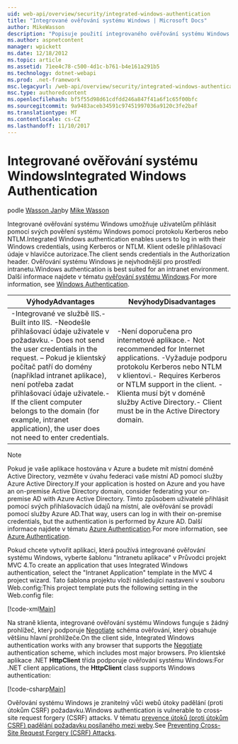 ```yaml
---
uid: web-api/overview/security/integrated-windows-authentication
title: "Integrované ověřování systému Windows | Microsoft Docs"
author: MikeWasson
description: "Popisuje použití integrovaného ověřování systému Windows v rozhraní ASP.NET Web API."
ms.author: aspnetcontent
manager: wpickett
ms.date: 12/18/2012
ms.topic: article
ms.assetid: 71ee4c78-c500-4d1c-b761-b4e161a291b5
ms.technology: dotnet-webapi
ms.prod: .net-framework
msc.legacyurl: /web-api/overview/security/integrated-windows-authentication
msc.type: authoredcontent
ms.openlocfilehash: bf5f55d98d61cdfdd246a847f41a6f1c65f00bfc
ms.sourcegitcommit: 9a9483aceb34591c97451997036a9120c3fe2baf
ms.translationtype: MT
ms.contentlocale: cs-CZ
ms.lasthandoff: 11/10/2017
---
```

<a name="integrated-windows-authentication"></a><span data-ttu-id="6ac87-103">Integrované ověřování systému Windows</span><span class="sxs-lookup"><span data-stu-id="6ac87-103">Integrated Windows Authentication</span></span>
====================
<span data-ttu-id="6ac87-104">podle [Wasson Jan](https://github.com/MikeWasson)</span><span class="sxs-lookup"><span data-stu-id="6ac87-104">by [Mike Wasson](https://github.com/MikeWasson)</span></span>

<span data-ttu-id="6ac87-105">Integrované ověřování systému Windows umožňuje uživatelům přihlásit pomocí svých pověření systému Windows pomocí protokolu Kerberos nebo NTLM.</span><span class="sxs-lookup"><span data-stu-id="6ac87-105">Integrated Windows authentication enables users to log in with their Windows credentials, using Kerberos or NTLM.</span></span> <span data-ttu-id="6ac87-106">Klient odešle přihlašovací údaje v hlavičce autorizace.</span><span class="sxs-lookup"><span data-stu-id="6ac87-106">The client sends credentials in the Authorization header.</span></span> <span data-ttu-id="6ac87-107">Ověřování systému Windows je nejvhodnější pro prostředí intranetu.</span><span class="sxs-lookup"><span data-stu-id="6ac87-107">Windows authentication is best suited for an intranet environment.</span></span> <span data-ttu-id="6ac87-108">Další informace najdete v tématu [ověřování systému Windows](https://www.iis.net/configreference/system.webserver/security/authentication/windowsauthentication).</span><span class="sxs-lookup"><span data-stu-id="6ac87-108">For more information, see [Windows Authentication](https://www.iis.net/configreference/system.webserver/security/authentication/windowsauthentication).</span></span>

| <span data-ttu-id="6ac87-109">Výhody</span><span class="sxs-lookup"><span data-stu-id="6ac87-109">Advantages</span></span> | <span data-ttu-id="6ac87-110">Nevýhody</span><span class="sxs-lookup"><span data-stu-id="6ac87-110">Disadvantages</span></span> |
| --- | --- |
| <span data-ttu-id="6ac87-111">-Integrované ve službě IIS.</span><span class="sxs-lookup"><span data-stu-id="6ac87-111">- Built into IIS.</span></span> <span data-ttu-id="6ac87-112">-Neodešle přihlašovací údaje uživatele v požadavku.</span><span class="sxs-lookup"><span data-stu-id="6ac87-112">- Does not send the user credentials in the request.</span></span> <span data-ttu-id="6ac87-113">– Pokud je klientský počítač patří do domény (například intranet aplikace), není potřeba zadat přihlašovací údaje uživatele.</span><span class="sxs-lookup"><span data-stu-id="6ac87-113">- If the client computer belongs to the domain (for example, intranet application), the user does not need to enter credentials.</span></span> | <span data-ttu-id="6ac87-114">-Není doporučena pro internetové aplikace.</span><span class="sxs-lookup"><span data-stu-id="6ac87-114">- Not recommended for Internet applications.</span></span> <span data-ttu-id="6ac87-115">-Vyžaduje podporu protokolu Kerberos nebo NTLM v klientovi.</span><span class="sxs-lookup"><span data-stu-id="6ac87-115">- Requires Kerberos or NTLM support in the client.</span></span> <span data-ttu-id="6ac87-116">-Klienta musí být v doméně služby Active Directory.</span><span class="sxs-lookup"><span data-stu-id="6ac87-116">- Client must be in the Active Directory domain.</span></span> |

> [!NOTE]
> <span data-ttu-id="6ac87-117">Pokud je vaše aplikace hostována v Azure a budete mít místní doméně Active Directory, vezměte v úvahu federaci vaše místní AD pomocí služby Azure Active Directory.</span><span class="sxs-lookup"><span data-stu-id="6ac87-117">If your application is hosted on Azure and you have an on-premise Active Directory domain, consider federating your on-premise AD with Azure Active Directory.</span></span> <span data-ttu-id="6ac87-118">Tímto způsobem uživatelé přihlásit pomocí svých přihlašovacích údajů na místní, ale ověřování se provádí pomocí služby Azure AD.</span><span class="sxs-lookup"><span data-stu-id="6ac87-118">That way, users can log in with their on-premise credentials, but the authentication is performed by Azure AD.</span></span> <span data-ttu-id="6ac87-119">Další informace najdete v tématu [Azure Authentication](../../../visual-studio/overview/2012/windows-azure-authentication.md).</span><span class="sxs-lookup"><span data-stu-id="6ac87-119">For more information, see [Azure Authentication](../../../visual-studio/overview/2012/windows-azure-authentication.md).</span></span>


<span data-ttu-id="6ac87-120">Pokud chcete vytvořit aplikaci, která používá integrované ověřování systému Windows, vyberte šablonu "Intranetu aplikace" v Průvodci projekt MVC 4.</span><span class="sxs-lookup"><span data-stu-id="6ac87-120">To create an application that uses Integrated Windows authentication, select the "Intranet Application" template in the MVC 4 project wizard.</span></span> <span data-ttu-id="6ac87-121">Tato šablona projektu vloží následující nastavení v souboru Web.config:</span><span class="sxs-lookup"><span data-stu-id="6ac87-121">This project template puts the following setting in the Web.config file:</span></span>

[!code-xml[Main](integrated-windows-authentication/samples/sample1.xml)]

<span data-ttu-id="6ac87-122">Na straně klienta, integrované ověřování systému Windows funguje s žádný prohlížeč, který podporuje [Negotiate](http://www.ietf.org/rfc/rfc4559.txt) schéma ověřování, který obsahuje většinu hlavní prohlížeče.</span><span class="sxs-lookup"><span data-stu-id="6ac87-122">On the client side, Integrated Windows authentication works with any browser that supports the [Negotiate](http://www.ietf.org/rfc/rfc4559.txt) authentication scheme, which includes most major browsers.</span></span> <span data-ttu-id="6ac87-123">Pro klientské aplikace .NET **HttpClient** třída podporuje ověřování systému Windows:</span><span class="sxs-lookup"><span data-stu-id="6ac87-123">For .NET client applications, the **HttpClient** class supports Windows authentication:</span></span>

[!code-csharp[Main](integrated-windows-authentication/samples/sample2.cs)]

<span data-ttu-id="6ac87-124">Ověřování systému Windows je zranitelný vůči webů útoky padělání (proti útokům CSRF) požadavku.</span><span class="sxs-lookup"><span data-stu-id="6ac87-124">Windows authentication is vulnerable to cross-site request forgery (CSRF) attacks.</span></span> <span data-ttu-id="6ac87-125">V tématu [prevence útoků (proti útokům CSRF) padělání požadavku posílaného mezi weby](preventing-cross-site-request-forgery-csrf-attacks.md).</span><span class="sxs-lookup"><span data-stu-id="6ac87-125">See [Preventing Cross-Site Request Forgery (CSRF) Attacks](preventing-cross-site-request-forgery-csrf-attacks.md).</span></span>
